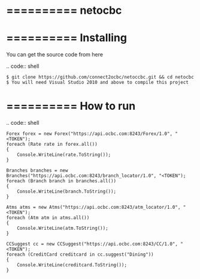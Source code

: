 ==========
netocbc
==========


==========
Installing
==========

You can get the source code from here

.. code:: shell

    $ git clone https://github.com/connect2ocbc/netoccbc.git && cd netocbc
    $ You will need Visual Studio 2010 and above to compile this project

==========
How to run
==========

.. code:: shell

	Forex forex = new Forex("https://api.ocbc.com:8243/Forex/1.0", "<TOKEN");
	foreach (Rate rate in forex.all())
	{
		Console.WriteLine(rate.ToString());
	}
                       
	Branches branches = new Branches("https://api.ocbc.com:8243/branch_locator/1.0", "<TOKEN");
	foreach (Branch branch in branches.all())
	{
		Console.WriteLine(branch.ToString());
	}
            
	Atms atms = new Atms("https://api.ocbc.com:8243/atm_locator/1.0", "<TOKEN");
	foreach (Atm atm in atms.all())
	{
		Console.WriteLine(atm.ToString());
	}

	CCSuggest cc = new CCSuggest("https://api.ocbc.com:8243/CC/1.0", "<TOKEN");
	foreach (CreditCard creditcard in cc.suggest("Dining"))
	{
		Console.WriteLine(creditcard.ToString());
	}
